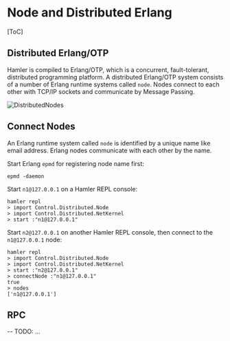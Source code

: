 # Node and Distributed Erlang

[ToC]

## Distributed Erlang/OTP

Hamler is compiled to Erlang/OTP, which is a concurrent, fault-tolerant, distributed programming platform. A distributed Erlang/OTP system consists of a number of Erlang runtime systems called `node`. Nodes connect to each other with TCP/IP sockets and communicate by Message Passing.

![DistributedNodes](https://www.hamler-lang.org/images/distributed-nodes.png)

## Connect Nodes

An Erlang runtime system called `node` is identified by a unique name like email address. Erlang nodes communicate with each other by the name.

Start Erlang `epmd` for registering node name first:

```shell
epmd -daemon
```

Start `n1@127.0.0.1` on a Hamler REPL console:

```shell
hamler repl
> import Control.Distributed.Node
> import Control.Distributed.NetKernel
> start :"n1@127.0.0.1"
```

Start `n2@127.0.0.1` on another Hamler REPL console, then connect to the `n1@127.0.0.1` node:

```shell
hamler repl
> import Control.Distributed.Node
> import Control.Distributed.NetKernel
> start :"n2@127.0.0.1"
> connectNode :"n1@127.0.0.1"
true
> nodes
['n1@127.0.0.1']
```

## RPC

-- TODO: ...

